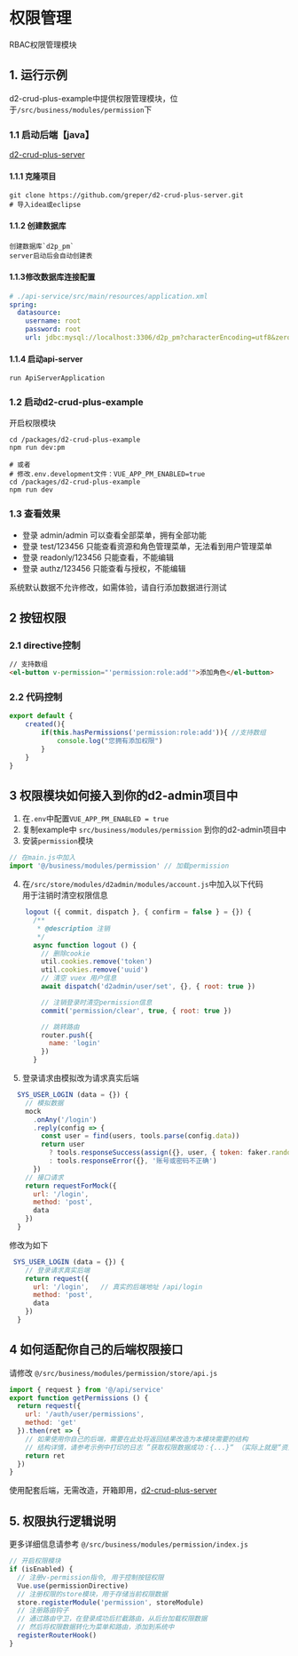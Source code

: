 
# 权限管理
RBAC权限管理模块


## 1. 运行示例
d2-crud-plus-example中提供权限管理模块，位于`/src/business/modules/permission`下

### 1.1 启动后端【java】
[d2-crud-plus-server](https://github.com/greper/d2-crud-plus-server)
#### 1.1.1 克隆项目
```shell
git clone https://github.com/greper/d2-crud-plus-server.git
# 导入idea或eclipse
```
#### 1.1.2 创建数据库
```
创建数据库`d2p_pm`
server启动后会自动创建表
```
#### 1.1.3修改数据库连接配置

```yaml
# ./api-service/src/main/resources/application.xml
spring:
  datasource:
    username: root
    password: root
    url: jdbc:mysql://localhost:3306/d2p_pm?characterEncoding=utf8&zeroDateTimeBehavior=convertToNull&useSSL=false&serverTimezone=Asia/Shanghai&allowMultiQueries=true
```
#### 1.1.4 启动api-server
```
run ApiServerApplication
```


### 1.2 启动d2-crud-plus-example
开启权限模块
```shell
cd /packages/d2-crud-plus-example
npm run dev:pm

# 或者
# 修改.env.development文件：VUE_APP_PM_ENABLED=true
cd /packages/d2-crud-plus-example
npm run dev
```


### 1.3 查看效果
* 登录 admin/admin 可以查看全部菜单，拥有全部功能   
* 登录 test/123456 只能查看资源和角色管理菜单，无法看到用户管理菜单    
* 登录 readonly/123456 只能查看，不能编辑    
* 登录 authz/123456 只能查看与授权，不能编辑   

系统默认数据不允许修改，如需体验，请自行添加数据进行测试

## 2 按钮权限
### 2.1 directive控制
```html
// 支持数组
<el-button v-permission="'permission:role:add'">添加角色</el-button>
```
### 2.2 代码控制
```js
export default {
    created(){
        if(this.hasPermissions('permission:role:add')){ //支持数组
            console.log("您拥有添加权限")
        }
    }
}
```

## 3 权限模块如何接入到你的d2-admin项目中
 1. 在`.env`中配置`VUE_APP_PM_ENABLED = true`
 2. 复制example中 `src/business/modules/permission` 到你的d2-admin项目中
 3. 安装`permission`模块
```js
// 在main.js中加入
import '@/business/modules/permission' // 加载permission
```
 4.  在`/src/store/modules/d2admin/modules/account.js`中加入以下代码   
 用于注销时清空权限信息
```js {12-14}
    logout ({ commit, dispatch }, { confirm = false } = {}) {
      /**
       * @description 注销
       */
      async function logout () {
        // 删除cookie
        util.cookies.remove('token')
        util.cookies.remove('uuid')
        // 清空 vuex 用户信息
        await dispatch('d2admin/user/set', {}, { root: true })

        // 注销登录时清空permission信息
        commit('permission/clear', true, { root: true })

        // 跳转路由
        router.push({
          name: 'login'
        })
      }
```

  5. 登录请求由模拟改为请求真实后端
```js
  SYS_USER_LOGIN (data = {}) {
    // 模拟数据
    mock
      .onAny('/login')
      .reply(config => {
        const user = find(users, tools.parse(config.data))
        return user
          ? tools.responseSuccess(assign({}, user, { token: faker.random.uuid() }))
          : tools.responseError({}, '账号或密码不正确')
      })
    // 接口请求
    return requestForMock({
      url: '/login',
      method: 'post',
      data
    })
  }
```
修改为如下
```js
 SYS_USER_LOGIN (data = {}) {
    // 登录请求真实后端
    return request({
      url: '/login',   // 真实的后端地址 /api/login
      method: 'post',
      data
    })
  }
```

## 4 如何适配你自己的后端权限接口
请修改 `@/src/business/modules/permission/store/api.js`
```js
import { request } from '@/api/service'
export function getPermissions () {
  return request({
    url: '/auth/user/permissions',
    method: 'get'
  }).then(ret => {
    // 如果使用你自己的后端，需要在此处将返回结果改造为本模块需要的结构
    // 结构详情，请参考示例中打印的日志 ”获取权限数据成功：{...}“ （实际上就是“资源管理”页面中列出来的数据）
    return ret
  })
}

```

使用配套后端，无需改造，开箱即用，[d2-crud-plus-server](https://github.com/greper/d2-crud-plus-server)

## 5. 权限执行逻辑说明
更多详细信息请参考 `@/src/business/modules/permission/index.js`
```js
// 开启权限模块
if (isEnabled) {
  // 注册v-permission指令, 用于控制按钮权限
  Vue.use(permissionDirective)
  // 注册权限的store模块，用于存储当前权限数据
  store.registerModule('permission', storeModule)
  // 注册路由钩子
  // 通过路由守卫，在登录成功后拦截路由，从后台加载权限数据
  // 然后将权限数据转化为菜单和路由，添加到系统中
  registerRouterHook()
}
```
